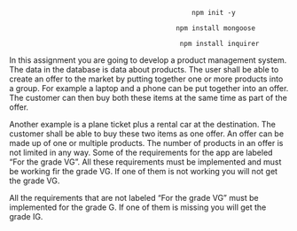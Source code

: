 

                                                  npm init -y

                                              npm install mongoose

                                               npm install inquirer
                                                     
In this assignment you are going to develop a product management system.
The data in the database is data about products. The user shall be able to create an offer to the
market by putting together one or more products into a group. For example a laptop and a phone
can be put together into an offer. The customer can then buy both these items at the same time as
part of the offer.

Another example is a plane ticket plus a rental car at the destination. The customer shall be able to
buy these two items as one offer.
An offer can be made up of one or multiple products. The number of products in an offer is not
limited in any way.
Some of the requirements for the app are labeled “For the grade VG”. All these requirements must
be implemented and must be working fir the grade VG. If one of them is not working you will not get
the grade VG.

All the requirements that are not labeled “For the grade VG” must be implemented for the grade G.
If one of them is missing you will get the grade IG.
